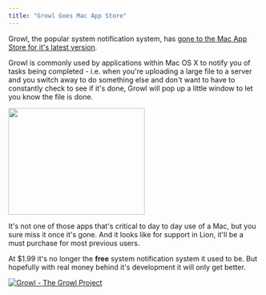 ```yaml
---
title: "Growl Goes Mac App Store"
---
```

<p>Growl, the popular system notification system, has <a href="http://click.linksynergy.com/fs-bin/stat?id=6PFrOqNV4B8&offerid=146261&type=3&subid=0&tmpid=1826&RD_PARM1=http%253A%252F%252Fitunes.apple.com%252Fca%252Fapp%252Fgrowl%252Fid467939042%253Fmt%253D12%2526uo%253D4%2526partnerId%253D30" target="itunes_store">gone to the Mac App Store for it's latest version</a>.</p>
<p>Growl is commonly used by applications within Mac OS X to notify you of tasks being completed - i.e. when you're uploading a large file to a server and you switch away to do something else and don't want to have to constantly check to see if it's done, Growl will pop up a little window to let you know the file is done.</p>
<p><img src="https://chrisenns.com/wp-content/uploads/2011/10/Screen-Shot-2011-10-03-at-4.31.59-PM.png" alt="" title="Growl Screenshot" width="272" height="213" class="aligncenter size-full wp-image-19670" /></p>
<p>It's not one of those apps that's critical to day to day use of a Mac, but you sure miss it once it's gone. And it looks like for support in Lion, it'll be a must purchase for most previous users.</p>
<p>At $1.99 it's no longer the <strong>free</strong> system notification system it used to be. But hopefully with real money behind it's development it will only get better.</p>
<p><a href="http://click.linksynergy.com/fs-bin/stat?id=6PFrOqNV4B8&offerid=146261&type=3&subid=0&tmpid=1826&RD_PARM1=http%253A%252F%252Fitunes.apple.com%252Fca%252Fapp%252Fgrowl%252Fid467939042%253Fmt%253D12%2526uo%253D4%2526partnerId%253D30" target="itunes_store"><img src="http://ax.phobos.apple.com.edgesuite.net/images/web/linkmaker/badge_macappstore-lrg.gif" alt="Growl - The Growl Project" style="border: 0;"/></a></p>
